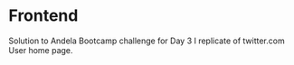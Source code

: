 # Frontend
Solution to Andela Bootcamp challenge for Day 3
I replicate of twitter.com User home page.
